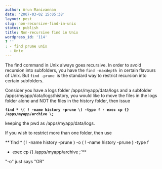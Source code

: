 ```yaml
---
author: Arun Manivannan
date: '2007-03-02 15:05:38'
layout: post
slug: non-recursive-find-in-unix
status: publish
title: Non-recursive find in Unix
wordpress_id: '114'
? ''
: - find prune unix
  - Unix
---
```


The find command in Unix always goes recursive. In order to avoid recursion
into subfolders, you have the `find -maxdepth `in certain flavours of Unix.
But `find -prune `is the standard way to restrict recursion into certain
subfolders.

Consider you have a logs folder /apps/myapp/data/logs and a subfolder
/apps/myapp/data/logs/history, you would like to move the files in the logs
folder alone and NOT the files in the history folder, then issue


**`find * \( ! -name history -prune \) -type f - exec cp {}
/apps/myapp/archive \;`**

keeping the pwd as /apps/myapp/data/logs.

If you wish to restrict more than one folder, then use

**`find * \( ! -name history -prune \) -o \( ! -name history -prune \) -type f
- exec cp {} /apps/myapp/archive \;`**

"-o" just says "OR"

